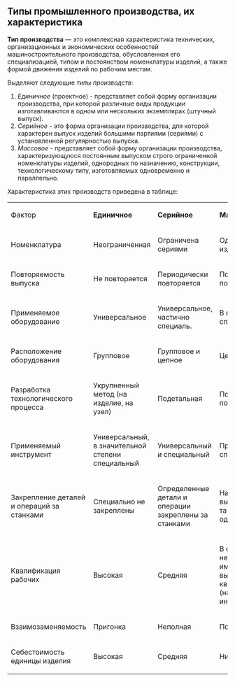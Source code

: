 Типы промышленного производства, их характеристика
---

**Тип производства** — это комплексная характеристика технических, организационных и экономических особенностей машиностроительного производства, обусловленная его специализацией, типом и постоянством номенклатуры изделий, а также формой движения изделий по рабочим местам.

Выделяют следующие *типы производств*:

1. *Единичное* (проектное) - представляет собой форму организации производства, при которой различные виды продукции изготавливаются в одном или нескольких экземплярах (штучный выпуск).
2. *Серийное* - это форма организации производства, для которой характерен выпуск изделий большими партиями (сериями) с установленной регулярностью выпуска.
3. *Массовое* - представляет собой форму организации производства, характеризующуюся постоянным выпуском строго ограниченной номенклатуры изделий, однородных по назначению, конструкции, технологическому типу, изготовляемых одновременно и параллельно.

Характеристика этих производств приведена в таблице:

<table>
  <tbody>
    <tr>
      <td>
        <p>
          Фактор
        </p>
      </td>
      <td>
        <p>
          <strong>
            Единичное
          </strong>
        </p>
      </td>
      <td>
        <p>
          <strong>
            Серийное
          </strong>
        </p>
      </td>
      <td>
        <p>
          <strong>
            Массовое
          </strong>
        </p>
      </td>
    </tr>
    <tr>
      <td>
        <p>
          Номенклатура
        </p>
      </td>
      <td>
        <p>
          Неограниченная
        </p>
      </td>
      <td>
        <p>
          Ограничена сериями
        </p>
      </td>
      <td>
        <p>
          Одно или   несколько изделий
        </p>
      </td>
    </tr>
    <tr>
      <td>
        <p>
          Повторяемость   выпуска
        </p>
      </td>
      <td>
        <p>
          Не повторяется
        </p>
      </td>
      <td>
        <p>
          Периодически   повторяется
        </p>
      </td>
      <td>
        <p>
          Постоянно   повторяется
        </p>
      </td>
    </tr>
    <tr>
      <td>
        <p>
          Применяемое оборудование
        </p>
      </td>
      <td>
        <p>
          Универсальное
        </p>
      </td>
      <td>
        <p>
          Универсальное,   частично специаль.
        </p>
      </td>
      <td>
        <p>
          В основном специальное
        </p>
      </td>
    </tr>
    <tr>
      <td>
        <p>
          Расположение оборудования
        </p>
      </td>
      <td>
        <p>
          Групповое
        </p>
      </td>
      <td>
        <p>
          Групповое и   цепное
        </p>
      </td>
      <td>
        <p>
          Цепное
        </p>
      </td>
    </tr>
    <tr>
      <td>
        <p>
          Разработка   технологического процесса
        </p>
      </td>
      <td>
        <p>
          Укрупненный   метод (на изделие, на узел)
        </p>
      </td>
      <td>
        <p>
          Подетальная
        </p>
      </td>
      <td>
        <p>
          Подетально-пооперационная
        </p>
      </td>
    </tr>
    <tr>
      <td>
        <p>
          Применяемый инструмент
        </p>
      </td>
      <td>
        <p>
          Универсальный,   в значительной   степени специальный
        </p>
      </td>
      <td>
        <p>
          Универсальный   и специальный
        </p>
      </td>
      <td>
        <p>
          Преимущественно специальный
        </p>
      </td>
    </tr>
    <tr>
      <td>
        <p>
          Закрепление   деталей и операций за станками
        </p>
      </td>
      <td>
        <p>
          Специально не закреплены
        </p>
      </td>
      <td>
        <p>
          Определенные   детали и операции закреплены за станками
        </p>
      </td>
      <td>
        <p>
          На каждом   станке выполняется одна и та же операция над одной деталью
        </p>
      </td>
    </tr>
    <tr>
      <td>
        <p>
          Квалификация рабочих
        </p>
      </td>
      <td>
        <p>
          Высокая
        </p>
      </td>
      <td>
        <p>
          Средняя
        </p>
      </td>
      <td>
        <p>
          В основном   невысокая, но имеются рабочие высокой квалификац. (наладчики, инструментальщики)
        </p>
      </td>
    </tr>
    <tr>
      <td>
        <p>
          Взаимозаменяемость
        </p>
      </td>
      <td>
        <p>
          Пригонка
        </p>
      </td>
      <td>
        <p>
          Неполная
        </p>
      </td>
      <td>
        <p>
          Полная
        </p>
      </td>
    </tr>
    <tr>
      <td>
        <p>
          Себестоимость
          единицы изделия
        </p>
      </td>
      <td>
        <p>
          Высокая
        </p>
      </td>
      <td>
        <p>
          Средняя
        </p>
      </td>
      <td>
        <p>
          Низкая
        </p>
      </td>
    </tr>
  </tbody>
</table>
